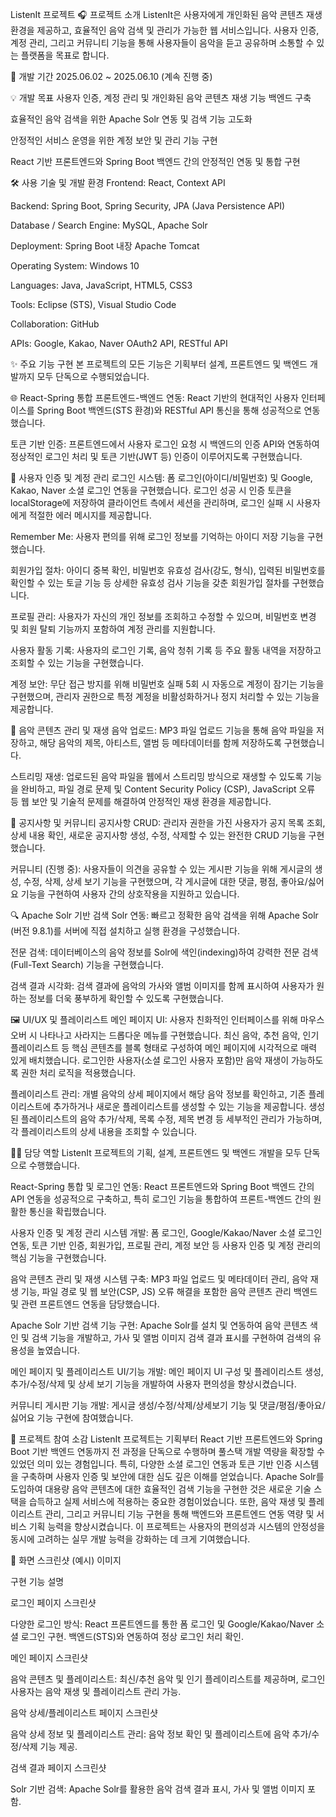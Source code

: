 ListenIt 프로젝트
🎧 프로젝트 소개
ListenIt은 사용자에게 개인화된 음악 콘텐츠 재생 환경을 제공하고, 효율적인 음악 검색 및 관리가 가능한 웹 서비스입니다. 사용자 인증, 계정 관리, 그리고 커뮤니티 기능을 통해 사용자들이 음악을 듣고 공유하며 소통할 수 있는 플랫폼을 목표로 합니다.

📅 개발 기간
2025.06.02 ~ 2025.06.10 (계속 진행 중)

💡 개발 목표
사용자 인증, 계정 관리 및 개인화된 음악 콘텐츠 재생 기능 백엔드 구축

효율적인 음악 검색을 위한 Apache Solr 연동 및 검색 기능 고도화

안정적인 서비스 운영을 위한 계정 보안 및 관리 기능 구현

React 기반 프론트엔드와 Spring Boot 백엔드 간의 안정적인 연동 및 통합 구현

🛠️ 사용 기술 및 개발 환경
Frontend: React, Context API

Backend: Spring Boot, Spring Security, JPA (Java Persistence API)

Database / Search Engine: MySQL, Apache Solr

Deployment: Spring Boot 내장 Apache Tomcat

Operating System: Windows 10

Languages: Java, JavaScript, HTML5, CSS3

Tools: Eclipse (STS), Visual Studio Code

Collaboration: GitHub

APIs: Google, Kakao, Naver OAuth2 API, RESTful API

✨ 주요 기능 구현
본 프로젝트의 모든 기능은 기획부터 설계, 프론트엔드 및 백엔드 개발까지 모두 단독으로 수행되었습니다.

🌐 React-Spring 통합
프론트엔드-백엔드 연동: React 기반의 현대적인 사용자 인터페이스를 Spring Boot 백엔드(STS 환경)와 RESTful API 통신을 통해 성공적으로 연동했습니다.

토큰 기반 인증: 프론트엔드에서 사용자 로그인 요청 시 백엔드의 인증 API와 연동하여 정상적인 로그인 처리 및 토큰 기반(JWT 등) 인증이 이루어지도록 구현했습니다.

🔐 사용자 인증 및 계정 관리
로그인 시스템: 폼 로그인(아이디/비밀번호) 및 Google, Kakao, Naver 소셜 로그인 연동을 구현했습니다. 로그인 성공 시 인증 토큰을 localStorage에 저장하여 클라이언트 측에서 세션을 관리하며, 로그인 실패 시 사용자에게 적절한 에러 메시지를 제공합니다.

Remember Me: 사용자 편의를 위해 로그인 정보를 기억하는 아이디 저장 기능을 구현했습니다.

회원가입 절차: 아이디 중복 확인, 비밀번호 유효성 검사(강도, 형식), 입력된 비밀번호를 확인할 수 있는 토글 기능 등 상세한 유효성 검사 기능을 갖춘 회원가입 절차를 구현했습니다.

프로필 관리: 사용자가 자신의 개인 정보를 조회하고 수정할 수 있으며, 비밀번호 변경 및 회원 탈퇴 기능까지 포함하여 계정 관리를 지원합니다.

사용자 활동 기록: 사용자의 로그인 기록, 음악 청취 기록 등 주요 활동 내역을 저장하고 조회할 수 있는 기능을 구현했습니다.

계정 보안: 무단 접근 방지를 위해 비밀번호 실패 5회 시 자동으로 계정이 잠기는 기능을 구현했으며, 관리자 권한으로 특정 계정을 비활성화하거나 정지 처리할 수 있는 기능을 제공합니다.

🎵 음악 콘텐츠 관리 및 재생
음악 업로드: MP3 파일 업로드 기능을 통해 음악 파일을 저장하고, 해당 음악의 제목, 아티스트, 앨범 등 메타데이터를 함께 저장하도록 구현했습니다.

스트리밍 재생: 업로드된 음악 파일을 웹에서 스트리밍 방식으로 재생할 수 있도록 기능을 완비하고, 파일 경로 문제 및 Content Security Policy (CSP), JavaScript 오류 등 웹 보안 및 기술적 문제를 해결하여 안정적인 재생 환경을 제공합니다.

📝 공지사항 및 커뮤니티
공지사항 CRUD: 관리자 권한을 가진 사용자가 공지 목록 조회, 상세 내용 확인, 새로운 공지사항 생성, 수정, 삭제할 수 있는 완전한 CRUD 기능을 구현했습니다.

커뮤니티 (진행 중): 사용자들이 의견을 공유할 수 있는 게시판 기능을 위해 게시글의 생성, 수정, 삭제, 상세 보기 기능을 구현했으며, 각 게시글에 대한 댓글, 평점, 좋아요/싫어요 기능을 구현하여 사용자 간의 상호작용을 지원하고 있습니다.

🔍 Apache Solr 기반 검색
Solr 연동: 빠르고 정확한 음악 검색을 위해 Apache Solr (버전 9.8.1)를 서버에 직접 설치하고 실행 환경을 구성했습니다.

전문 검색: 데이터베이스의 음악 정보를 Solr에 색인(indexing)하여 강력한 전문 검색(Full-Text Search) 기능을 구현했습니다.

검색 결과 시각화: 검색 결과에 음악의 가사와 앨범 이미지를 함께 표시하여 사용자가 원하는 정보를 더욱 풍부하게 확인할 수 있도록 구현했습니다.

🖼️ UI/UX 및 플레이리스트
메인 페이지 UI: 사용자 친화적인 인터페이스를 위해 마우스 오버 시 나타나고 사라지는 드롭다운 메뉴를 구현했습니다. 최신 음악, 추천 음악, 인기 플레이리스트 등 핵심 콘텐츠를 블록 형태로 구성하여 메인 페이지에 시각적으로 매력 있게 배치했습니다. 로그인한 사용자(소셜 로그인 사용자 포함)만 음악 재생이 가능하도록 권한 처리 로직을 적용했습니다.

플레이리스트 관리: 개별 음악의 상세 페이지에서 해당 음악 정보를 확인하고, 기존 플레이리스트에 추가하거나 새로운 플레이리스트를 생성할 수 있는 기능을 제공합니다. 생성된 플레이리스트의 음악 추가/삭제, 목록 수정, 제목 변경 등 세부적인 관리가 가능하며, 각 플레이리스트의 상세 내용을 조회할 수 있습니다.

🧑‍💻 담당 역할
ListenIt 프로젝트의 기획, 설계, 프론트엔드 및 백엔드 개발을 모두 단독으로 수행했습니다.

React-Spring 통합 및 로그인 연동: React 프론트엔드와 Spring Boot 백엔드 간의 API 연동을 성공적으로 구축하고, 특히 로그인 기능을 통합하여 프론트-백엔드 간의 원활한 통신을 확립했습니다.

사용자 인증 및 계정 관리 시스템 개발: 폼 로그인, Google/Kakao/Naver 소셜 로그인 연동, 토큰 기반 인증, 회원가입, 프로필 관리, 계정 보안 등 사용자 인증 및 계정 관리의 핵심 기능을 구현했습니다.

음악 콘텐츠 관리 및 재생 시스템 구축: MP3 파일 업로드 및 메타데이터 관리, 음악 재생 기능, 파일 경로 및 웹 보안(CSP, JS) 오류 해결을 포함한 음악 콘텐츠 관리 백엔드 및 관련 프론트엔드 연동을 담당했습니다.

Apache Solr 기반 검색 기능 구현: Apache Solr를 설치 및 연동하여 음악 콘텐츠 색인 및 검색 기능을 개발하고, 가사 및 앨범 이미지 검색 결과 표시를 구현하여 검색의 유용성을 높였습니다.

메인 페이지 및 플레이리스트 UI/기능 개발: 메인 페이지 UI 구성 및 플레이리스트 생성, 추가/수정/삭제 및 상세 보기 기능을 개발하여 사용자 편의성을 향상시켰습니다.

커뮤니티 게시판 기능 개발: 게시글 생성/수정/삭제/상세보기 기능 및 댓글/평점/좋아요/싫어요 기능 구현에 참여했습니다.

💭 프로젝트 참여 소감
ListenIt 프로젝트는 기획부터 React 기반 프론트엔드와 Spring Boot 기반 백엔드 연동까지 전 과정을 단독으로 수행하며 풀스택 개발 역량을 확장할 수 있었던 의미 있는 경험입니다. 특히, 다양한 소셜 로그인 연동과 토큰 기반 인증 시스템을 구축하며 사용자 인증 및 보안에 대한 심도 깊은 이해를 얻었습니다. Apache Solr를 도입하여 대용량 음악 콘텐츠에 대한 효율적인 검색 기능을 구현한 것은 새로운 기술 스택을 습득하고 실제 서비스에 적용하는 중요한 경험이었습니다. 또한, 음악 재생 및 플레이리스트 관리, 그리고 커뮤니티 기능 구현을 통해 백엔드와 프론트엔드 연동 역량 및 서비스 기획 능력을 향상시켰습니다. 이 프로젝트는 사용자의 편의성과 시스템의 안정성을 동시에 고려하는 실무 개발 능력을 강화하는 데 크게 기여했습니다.

📸 화면 스크린샷 (예시)
이미지

구현 기능 설명

로그인 페이지 스크린샷

다양한 로그인 방식: React 프론트엔드를 통한 폼 로그인 및 Google/Kakao/Naver 소셜 로그인 구현. 백엔드(STS)와 연동하여 정상 로그인 처리 확인.

메인 페이지 스크린샷

음악 콘텐츠 및 플레이리스트: 최신/추천 음악 및 인기 플레이리스트를 제공하며, 로그인 사용자는 음악 재생 및 플레이리스트 관리 가능.

음악 상세/플레이리스트 페이지 스크린샷

음악 상세 정보 및 플레이리스트 관리: 음악 정보 확인 및 플레이리스트에 음악 추가/수정/삭제 기능 제공.

검색 결과 페이지 스크린샷

Solr 기반 검색: Apache Solr를 활용한 음악 검색 결과 표시, 가사 및 앨범 이미지 포함.

